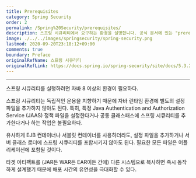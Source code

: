 ```yaml
---
title: Prerequisites
category: Spring Security
order: 2
permalink: /Spring%20Security/prerequisites/
description: 스프링 시큐리티에서 요구하는 환경을 설명합니다. 공식 문서에 있는 "prerequisites" 챕터를 한국어로 번역한 문서입니다.
image: ./../../images/springsecurity/spring-security.png
lastmod: 2020-09-20T23:18:12+09:00
comments: true
boundary: Preface
originalRefName: 스프링 시큐리티
originalRefLink: https://docs.spring.io/spring-security/site/docs/5.3.2.RELEASE/reference/html5/#prerequisites
---
```


---

스프링 시큐리티를 실행하려면 자바 8 이상의 환경이 필요하다.

스프링 시큐리티는 독립적인 운용을 지향하기 때문에 자바 런타임 환경에 별도의 설정 파일을 추가하지 않아도 된다. 특히, 특정 Java Authentication and Authorization Service (JAAS) 정책 파일을 설정한다거나 공통 클래스패스에 스프링 시큐리티를 추가한다거나 하는 작업은 불필요하다.

유사하게 EJB 컨테이너나 서블릿 컨테이너를 사용하더라도, 설정 파일을 추가하거나 서버 클래스 로더에 스프링 시큐리티를 포함시키지 않아도 된다. 필요한 모든 파일은 어플리케이션에 포함될 것이다.

타겟 아티팩트를 (JAR든 WAR든 EAR이든 간에) 다른 시스템으로 복사하면 즉시 동작하게 설계했기 때문에 배포 시간의 유연성을 극대화할 수 있다.
